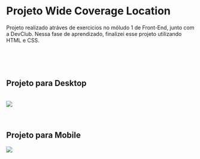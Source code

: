 <h1>Projeto Wide Coverage Location</h1>

<p>Projeto realizado atráves de exercicios no móludo 1 de Front-End, junto com a DevClub. Nessa fase de aprendizado, finalizei esse projeto utilizando HTML e CSS.</p>
<br>
<br>
<br> 
<h2>Projeto para Desktop</h2>
<br>
<img src="https://github.com/joaodalpiva3/Wide_coverage_location/blob/master/IMG/IMG_DESKTOP.PNG?raw=true">
<br>
<br>
<br> 
<h2>Projeto para Mobile</h2>
<img src="https://github.com/joaodalpiva3/Wide_coverage_location/blob/master/IMG/img_mobile.PNG?raw=true">
